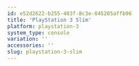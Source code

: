 ```yaml
---
id: e52d2622-b255-403f-8c3e-845205affb96
title: 'PlayStation 3 Slim'
platform: playstation-3
system_type: console
variation: ''
accessories: ''
slug: playstation-3-slim
---
```

